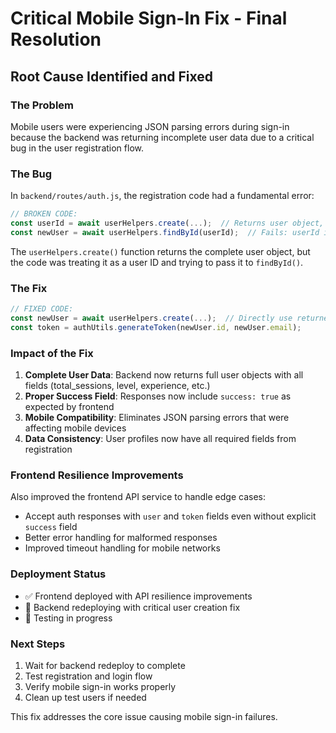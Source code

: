 # Critical Mobile Sign-In Fix - Final Resolution

## Root Cause Identified and Fixed

### The Problem
Mobile users were experiencing JSON parsing errors during sign-in because the backend was returning incomplete user data due to a critical bug in the user registration flow.

### The Bug
In `backend/routes/auth.js`, the registration code had a fundamental error:

```javascript
// BROKEN CODE:
const userId = await userHelpers.create(...);  // Returns user object, not ID
const newUser = await userHelpers.findById(userId);  // Fails: userId is object, not string
```

The `userHelpers.create()` function returns the complete user object, but the code was treating it as a user ID and trying to pass it to `findById()`.

### The Fix
```javascript
// FIXED CODE:
const newUser = await userHelpers.create(...);  // Directly use returned user object
const token = authUtils.generateToken(newUser.id, newUser.email);
```

### Impact of the Fix
1. **Complete User Data**: Backend now returns full user objects with all fields (total_sessions, level, experience, etc.)
2. **Proper Success Field**: Responses now include `success: true` as expected by frontend
3. **Mobile Compatibility**: Eliminates JSON parsing errors that were affecting mobile devices
4. **Data Consistency**: User profiles now have all required fields from registration

### Frontend Resilience Improvements
Also improved the frontend API service to handle edge cases:
- Accept auth responses with `user` and `token` fields even without explicit `success` field
- Better error handling for malformed responses
- Improved timeout handling for mobile networks

### Deployment Status
- ✅ Frontend deployed with API resilience improvements
- 🔄 Backend redeploying with critical user creation fix
- 🔄 Testing in progress

### Next Steps
1. Wait for backend redeploy to complete
2. Test registration and login flow
3. Verify mobile sign-in works properly
4. Clean up test users if needed

This fix addresses the core issue causing mobile sign-in failures.
